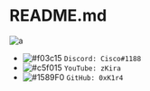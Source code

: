 # README.md
![a](https://github-readme-stats.vercel.app/api?username=0xK1r4&theme=dark&show_icons=true)
- ![#f03c15](https://via.placeholder.com/15/f03c15/000000?text=+) `Discord: Cisco#1188`
- ![#c5f015](https://via.placeholder.com/15/c5f015/000000?text=+) `YouTube: zKira`
- ![#1589F0](https://via.placeholder.com/15/1589F0/000000?text=+) `GitHub: 0xK1r4`

